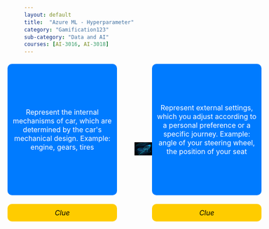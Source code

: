 ```yaml
---
layout: default
title:  "Azure ML - Hyperparameter"
category: "Gamification123"
sub-category: "Data and AI"
courses: [AI-3016, AI-3018]
---
```

<div class="custom-container">
    <div class="card-container">
        <div class="card tall-card">
            <div class="card-front">
                Represent the internal mechanisms of car, which are determined by the car's mechanical design. Example: engine, gears, tires
            </div>
        </div>
        <div class="card short-card" onclick="flipCard(this)">
            <div class="card-front clue-card"><i>Clue</i></div>
            <div class="card-back">placeholder</div>
        </div>
    </div>
    <a href="./images/car1.png">
        <img src="./images/car1.png" alt="picture of a car" class="center-image">
    </a>
    <div class="card-container">
        <div class="card tall-card">
            <div class="card-front">
                Represent external settings, which you adjust according to a personal preference or a specific journey. Example: angle of your steering wheel,  the position of your seat
            </div>
        </div>
        <div class="card short-card" onclick="flipCard(this)">
            <div class="card-front clue-card"><i>Clue</i></div>
            <div class="card-back">placeholder</div>
        </div>
    </div>
</div>

<style>
.custom-container {
    display: flex;
    align-items: center;
    justify-content: center;
    margin-top: 20px; /* Adjust as needed to fit your layout */
}

.card-container {
    display: flex;
    flex-direction: column;
    margin: 0 20px;
}

.card {
    width: 250px;
    perspective: 1000px;
    margin-bottom: 20px;
    position: relative;
    cursor: pointer;
}

.tall-card {
    height: 300px; /* Increased by 100px */
}

.short-card {
    height: 50px; /* Increased by 50px */
}

.card-front, .card-back {
    width: 100%;
    height: 100%;
    position: absolute;
    backface-visibility: hidden;
    display: flex;
    justify-content: center;
    align-items: center;
    font-size: 16px;
    color: white;
    border-radius: 10px;
    transition: transform 0.6s;
    padding: 10px;
    box-sizing: border-box;
    text-align: center;
}

.card-front {
    background-color: #007bff;
}

.card-back {
    background-color: #28a745;
    transform: rotateY(180deg);
}

.card.flipped .card-front {
    transform: rotateY(180deg);
}

.card.flipped .card-back {
    transform: rotateY(360deg);
}

.center-image {
    width: 500px;
    height: auto;
    margin: 0 20px;
}

.clue-card {
    background-color: #ffcc00; /* Dark yellow */
    color: black; /* Text color for better contrast */
    height: auto;
}
</style>

<script>
function flipCard(card) {
    card.classList.toggle('flipped');
}
</script>
